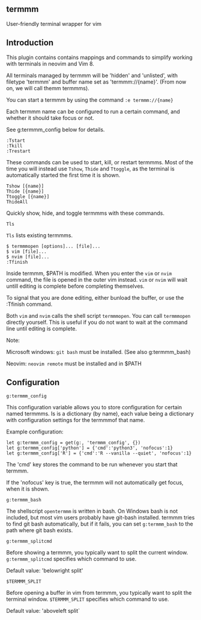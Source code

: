 termmm
---
User-friendly terminal wrapper for vim

Introduction
---
This plugin contains contains mappings and commands to simplify working with
terminals in neovim and Vim 8. 

All terminals managed by termmm will be 'hidden' and 'unlisted', with
filetype 'termmm' and buffer name set as 'termmm://{name}'. (From now on, we
will call themm termmms).

You can start a termmm by using the command `:e termmm://{name}`

Each termmm name can be configured to run a certain command, and whether it
should take focus or not. 

See g:termmm_config below for details.

    :Tstart
    :Tkill
    :Trestart

These commands can be used to start, kill, or restart termmms. Most of the time
you will instead use `Tshow`, `Thide` and `Ttoggle`, as the terminal is
automatically started the first time it is shown.

    Tshow [{name}]
    Thide [{name}]
    Ttoggle [{name}]
    ThideAll

Quickly show, hide, and toggle termmms with these commands. 

    Tls

`Tls` lists existing termmms.

    $ termmmopen [options]... [file]...
    $ vim [file]...
    $ nvim [file]...
    :Tfinish

Inside termmm, $PATH is modified. When you enter the `vim` or `nvim` command,
the file is opened in the outer vim instead. `vim` or `nvim` will wait untill
editing is complete before completing themselves.

To signal that you are done editing, either bunload the buffer, or use the
:Tfinish command.

Both `vim` and `nvim` calls the shell script `termmmopen`. You can call `termmmopen`
directly yourself. This is useful if you do not want to wait at the command
line until editing is complete.

Note: 

Microsoft windows: `git bash` must be installed. (See also g:termmm_bash)

Neovim: `neovim remote` must be installed and in $PATH

Configuration
---

    g:termmm_config

This configuration variable allows you to store configuration for certain named
termmms. Is is a dictionary (by name), each value being a dictionary
with configuration settings for the termmmof that name.

Example configuration: 

    let g:termmm_config = get(g:, 'termmm_config', {})
    let g:termmm_config['python'] = {'cmd':'python3', 'nofocus':1}
    let g:termmm_config['R'] = {'cmd':'R --vanilla --quiet', 'nofocus':1}

The 'cmd' key stores the command to be run whenever you start that termmm.

If the 'nofocus' key is true, the termmm will not automatically get focus,
when it is shown.

    g:termmm_bash

The shellscript `opentermmm` is written in bash. On Windows bash is not
included, but most vim users probably have git-bash installed. termmm tries to
find git bash automatically, but if it fails, you can set `g:termmm_bash` to
the path where git bash exists.


    g:termmm_splitcmd

Before showing a termmm, you typically want to split the current window.
`g:termmm_splitcmd` specifies which command to use.

Default value: 'belowright split'

    $TERMMM_SPLIT

Before opening a buffer in vim from termmm, you typically want to split the
terminal window. `$TERMMM_SPLIT` specifies which command to use.

Default value: 'aboveleft split`
